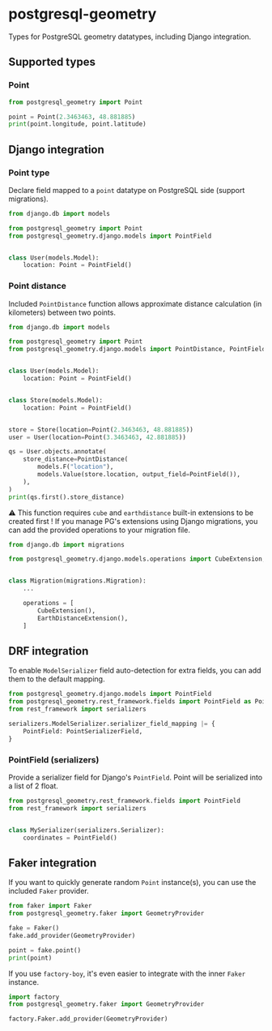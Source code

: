 # postgresql-geometry

Types for PostgreSQL geometry datatypes, including Django integration.

## Supported types

### Point

```python
from postgresql_geometry import Point

point = Point(2.3463463, 48.881885)
print(point.longitude, point.latitude)
```

## Django integration

### Point type

Declare field mapped to a `point` datatype on PostgreSQL side (support migrations).

```python
from django.db import models

from postgresql_geometry import Point
from postgresql_geometry.django.models import PointField


class User(models.Model):
    location: Point = PointField()
```


### Point distance

Included `PointDistance` function allows approximate distance calculation (in kilometers)
between two points.

```python
from django.db import models

from postgresql_geometry import Point
from postgresql_geometry.django.models import PointDistance, PointField


class User(models.Model):
    location: Point = PointField()


class Store(models.Model):
    location: Point = PointField()


store = Store(location=Point(2.3463463, 48.881885))
user = User(location=Point(3.3463463, 42.881885))

qs = User.objects.annotate(
    store_distance=PointDistance(
        models.F("location"),
        models.Value(store.location, output_field=PointField()),
    ),
)
print(qs.first().store_distance)
```

⚠️ This function requires `cube` and `earthdistance` built-in extensions to be created first !
If you manage PG's extensions using Django migrations, you can add the provided operations to your migration file.

```python
from django.db import migrations

from postgresql_geometry.django.models.operations import CubeExtension, EarthDistanceExtension


class Migration(migrations.Migration):
    ...

    operations = [
        CubeExtension(),
        EarthDistanceExtension(),
    ]
```

## DRF integration

To enable `ModelSerializer` field auto-detection for extra fields, you can add them to
the default mapping.

```python
from postgresql_geometry.django.models import PointField
from postgresql_geometry.rest_framework.fields import PointField as PointSerializerField
from rest_framework import serializers

serializers.ModelSerializer.serializer_field_mapping |= {
    PointField: PointSerializerField,
}
```

### PointField (serializers)

Provide a serializer field for Django's `PointField`.
Point will be serialized into a list of 2 float.

```python
from postgresql_geometry.rest_framework.fields import PointField
from rest_framework import serializers


class MySerializer(serializers.Serializer):
    coordinates = PointField()
```

## Faker integration

If you want to quickly generate random `Point` instance(s), you can use the included
`Faker` provider.

```python
from faker import Faker
from postgresql_geometry.faker import GeometryProvider

fake = Faker()
fake.add_provider(GeometryProvider)

point = fake.point()
print(point)
```

If you use `factory-boy`, it's even easier to integrate with the inner `Faker` instance.

```python
import factory
from postgresql_geometry.faker import GeometryProvider

factory.Faker.add_provider(GeometryProvider)
```